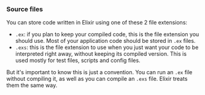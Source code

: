 ### Source files

You can store code written in Elixir using one of these 2 file extensions:

* `.ex`: if you plan to keep your compiled code, this is the file extension you should use. Most of your application code should be stored in `.ex` files.
* `.exs`: this is the file extension to use when you just want your code to be interpreted right away, without keeping its compiled version. This is used mostly for test files, scripts and config files.

But it's important to know this is just a convention. You can run an `.ex` file without compiling it, as well as you can compile an `.exs` file. Elixir treats them the same way.
